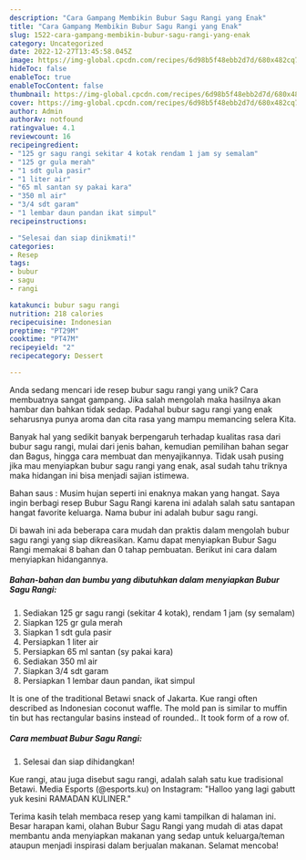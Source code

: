 ```yaml
---
description: "Cara Gampang Membikin Bubur Sagu Rangi yang Enak"
title: "Cara Gampang Membikin Bubur Sagu Rangi yang Enak"
slug: 1522-cara-gampang-membikin-bubur-sagu-rangi-yang-enak
category: Uncategorized
date: 2022-12-27T13:45:58.045Z
image: https://img-global.cpcdn.com/recipes/6d98b5f48ebb2d7d/680x482cq70/bubur-sagu-rangi-foto-resep-utama.jpg
hideToc: false
enableToc: true
enableTocContent: false
thumbnail: https://img-global.cpcdn.com/recipes/6d98b5f48ebb2d7d/680x482cq70/bubur-sagu-rangi-foto-resep-utama.jpg
cover: https://img-global.cpcdn.com/recipes/6d98b5f48ebb2d7d/680x482cq70/bubur-sagu-rangi-foto-resep-utama.jpg
author: Admin
authorAv: notfound
ratingvalue: 4.1
reviewcount: 16
recipeingredient:
- "125 gr sagu rangi sekitar 4 kotak rendam 1 jam sy semalam"
- "125 gr gula merah"
- "1 sdt gula pasir"
- "1 liter air"
- "65 ml santan sy pakai kara"
- "350 ml air"
- "3/4 sdt garam"
- "1 lembar daun pandan ikat simpul"
recipeinstructions:

- "Selesai dan siap dinikmati!"
categories:
- Resep
tags:
- bubur
- sagu
- rangi

katakunci: bubur sagu rangi 
nutrition: 218 calories
recipecuisine: Indonesian
preptime: "PT29M"
cooktime: "PT47M"
recipeyield: "2"
recipecategory: Dessert

---
```





Anda sedang mencari ide resep bubur sagu rangi yang unik? Cara membuatnya sangat gampang. Jika salah mengolah maka hasilnya akan hambar dan bahkan tidak sedap. Padahal bubur sagu rangi yang enak seharusnya punya aroma dan cita rasa yang mampu memancing selera Kita.





Banyak hal yang sedikit banyak berpengaruh terhadap kualitas rasa dari bubur sagu rangi, mulai dari jenis bahan, kemudian pemilihan bahan segar dan Bagus, hingga cara membuat dan menyajikannya. Tidak usah pusing jika mau menyiapkan bubur sagu rangi yang enak,      asal sudah tahu triknya maka hidangan ini bisa menjadi sajian istimewa.














Bahan saus : Musim hujan seperti ini enaknya makan yang hangat. Saya ingin berbagi resep Bubur Sagu Rangi karena ini adalah salah satu santapan hangat favorite keluarga. Nama bubur ini adalah bubur sagu rangi.






Di bawah ini ada beberapa cara mudah dan praktis dalam mengolah bubur sagu rangi yang siap dikreasikan. Kamu dapat menyiapkan Bubur Sagu Rangi memakai 8 bahan dan 0 tahap pembuatan. Berikut ini cara dalam menyiapkan hidangannya.

<!--inarticleads1-->

##### Bahan-bahan dan bumbu yang dibutuhkan dalam menyiapkan Bubur Sagu Rangi:

1. Sediakan 125 gr sagu rangi (sekitar 4 kotak), rendam 1 jam (sy semalam)
1. Siapkan 125 gr gula merah
1. Siapkan 1 sdt gula pasir
1. Persiapkan 1 liter air
1. Persiapkan 65 ml santan (sy pakai kara)
1. Sediakan 350 ml air
1. Siapkan 3/4 sdt garam
1. Persiapkan 1 lembar daun pandan, ikat simpul


It is one of the traditional Betawi snack of Jakarta. Kue rangi often described as Indonesian coconut waffle. The mold pan is similar to muffin tin but has rectangular basins instead of rounded.. It took form of a row of. 

<!--inarticleads2-->

##### Cara membuat Bubur Sagu Rangi:


1. Selesai dan siap dihidangkan!

Kue rangi, atau juga disebut sagu rangi, adalah salah satu kue tradisional Betawi. Media Esports (@esports.ku) on Instagram: &#34;Halloo yang lagi gabutt yuk kesini RAMADAN KULINER.&#34; 

Terima kasih telah membaca resep yang kami tampilkan di halaman ini. Besar harapan kami, olahan Bubur Sagu Rangi yang mudah di atas dapat membantu anda menyiapkan makanan yang sedap untuk keluarga/teman ataupun menjadi inspirasi dalam berjualan makanan. Selamat mencoba!

